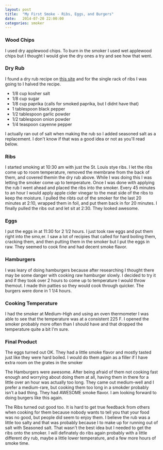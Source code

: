 ```yaml
---
layout: post
title:  "My First Smoke - Ribs, Eggs, and Burgers"
date:   2014-07-20 22:00:00
categories: smoker
---
```


### Wood Chips

I used dry applewood chips. To burn in the smoker I used wet applewood chips but
I thought I would give the dry ones a try and see how that went.

### Dry Rub

I found a dry rub recipe on [this site](http://www.instructables.com/id/Smoked-BBQ-Spare-Ribs-Low-and-Slow/step7/Make-your-rub/)
and for the single rack of ribs I was going to I halved the recipe.

- 1/8 cup kosher salt
- 1/8 cup sugar
- 1/8 cup paprika (calls for smoked paprika, but I didnt have that)
- 1 tablespoon black pepper
- 1/2 tablespoon garlic powder
- 1/2 tablespoon onion powder
- 1/4 teaspoon cayenne pepper

I actually ran out of salt when making the rub so I added seasoned salt as a replacement.
I don't know if that was a good idea or not as you'll read below.

### Ribs

I started smoking at 10:30 am with just the St. Louis stye ribs. I let the ribs
come up to room temperature, removed the membrane from the back of them, and
covered themin the dry rub above. While I was doing this I was letting the
smoker come up to temperature. Once I was done with applying the rub I went
ahead and placed the ribs into the smoker. Every 45 minutes to an hour I would
apply apple cider vinegar to the meat side of the ribs to keep the moisture. I
pulled the ribts out of the smoker for the last 20 minutes at 2:10, wrapped them
in foil, and put them back in for 20 minutes. I finally pulled the ribs out and
let sit at 2:30. They looked awesome.

### Eggs

I put the eggs in at 11:30 for 2 1/2 hours. I just took raw eggs and put them
right into the smo,er. I saw a lot of recipies that called for hard boiling them,
cracking them, and then putting them in the smoker but I put the eggs in raw.
They seemed to cook fine and had decent smoke flavor.

### Hamburgers

I was leary of doing hamburgers because after researching I thought there may be
some danger with cooking raw hamburger slowly. I decided to try it and if they
took over 2 hours to come up to temperature I would throw themout. I made thin
patties so they would cook through quicker. The burgers were done in 1 1/4
hours.

### Cooking Temperature

I had the smoker at Medium-High and using an oven thermometer I was able to see that the temperature was at a consistent 225 F. I opened the smoker probably more often than I should have and that dropped the temperature quite a bit I'm sure.

### Final Product

The eggs turned out OK. They had a little smoke flavor and mostly tasted just like they were hard boiled. I would do them again as a filler if I have extra room on the grates in the smoker

The Hamburgers were awesome. After being afraid of them not cooking fast enough and worrying about doing them at all, having them in there for a little over an hour was actually too long. They came out medium-well and I prefer a medium-rare, but cooking them too long in a smokder probably isn't a bad thing. They had AWESOME smoke flavor. I am looking forward to doing burgers like this again.

The Ribs turned out good too. It is hard to get true feedback from others when cooking for them because nobody wants to tell you that your food was no good, but people did seem to enjoy them. I believe the rub was a little too salty and that was probably because I to make up for running out of salt with Seasoned salt. That wasn't the best idea but I needed to get the ribs onto the smoker. I will definately do ribs again probably with a little different dry rub, maybe a little lower temperature, and a few more hours of smoke time.

